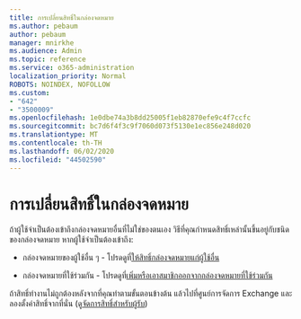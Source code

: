 ```yaml
---
title: การเปลี่ยนสิทธิ์ในกล่องจดหมาย
ms.author: pebaum
author: pebaum
manager: mnirkhe
ms.audience: Admin
ms.topic: reference
ms.service: o365-administration
localization_priority: Normal
ROBOTS: NOINDEX, NOFOLLOW
ms.custom:
- "642"
- "3500009"
ms.openlocfilehash: 1e0dbe74a3b8dd25005f1eb82870efe9c4f7ccfc
ms.sourcegitcommit: bc7d6f4f3c9f7060d073f5130e1ec856e248d020
ms.translationtype: MT
ms.contentlocale: th-TH
ms.lasthandoff: 06/02/2020
ms.locfileid: "44502590"
---
```

# <a name="changing-permissions-on-a-mailbox"></a>การเปลี่ยนสิทธิ์ในกล่องจดหมาย

ถ้าผู้ใช้จําเป็นต้องเข้าถึงกล่องจดหมายอื่นที่ไม่ใช่ของตนเอง วิธีที่คุณกําหนดสิทธิ์เหล่านั้นขึ้นอยู่กับชนิดของกล่องจดหมาย หากผู้ใช้จําเป็นต้องเข้าถึง:
  
- กล่องจดหมายของผู้ใช้อื่น ๆ - โปรดดูที่[ให้สิทธิ์กล่องจดหมายแก่ผู้ใช้อื่น](https://docs.microsoft.com/microsoft-365/admin/add-users/give-mailbox-permissions-to-another-user)
    
- กล่องจดหมายที่ใช้ร่วมกัน - โปรดดูที่[เพิ่มหรือเอาสมาชิกออกจากกล่องจดหมายที่ใช้ร่วมกัน](https://support.office.com/article/add-or-remove-members-from-a-shared-mailbox-a1cd0ae0-216c-4dc1-8171-bfacfbd4c1a7)
    
ถ้าสิทธิ์ทํางานไม่ถูกต้องหลังจากที่คุณทําตามขั้นตอนข้างต้น แล้วไปที่ศูนย์การจัดการ Exchange และลองตั้งค่าสิทธิ์จากที่นั่น (ดู[จัดการสิทธิ์สําหรับผู้รับ](https://technet.microsoft.com/library/jj919240%28v=exchg.150%29.aspx))
  
